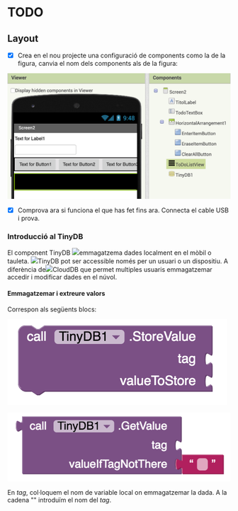 # TODO

## Layout

* [x] Crea en el nou projecte una configuració de components como la de la figura, canvia el nom dels components als de la figura:

![](../.gitbook/assets/captura-de-pantalla-2020-02-11-a-les-17.27.49.png)

* [x] Comprova ara si funciona el que has fet fins ara. Connecta el cable USB i prova.

### Introducció al TinyDB

 El component TinyDB  ![](https://mit-cml.github.io/yrtoolkit/images/images/tinyDB.png)emmagatzema dades localment en el mòbil o tauleta. ![](https://mit-cml.github.io/yrtoolkit/images/images/tinyDB.png)TinyDB pot ser accessible  només per un usuari o un dispositiu. A diferència de![](https://mit-cml.github.io/yrtoolkit/images/images/clouddb.png)CloudDB que permet multiples usuaris emmagatzemar accedir i modificar dades en el núvol.

#### Emmagatzemar i extreure valors

Correspon als següents blocs:

![Emmagatzemar](../.gitbook/assets/tinydbstorevalue.png)

![Extreure valor](../.gitbook/assets/tinydbgetvalue.png)

En _tag_, col·loquem el nom de variable local on emmagatzemar la dada. A la cadena "" introduïm el nom del _tag_.



